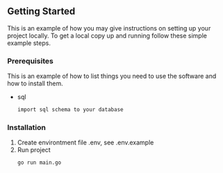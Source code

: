 <!-- GETTING STARTED -->
## Getting Started

This is an example of how you may give instructions on setting up your project locally.
To get a local copy up and running follow these simple example steps.

### Prerequisites

This is an example of how to list things you need to use the software and how to install them.
* sql
  ```sh
  import sql schema to your database
  ```

### Installation

1. Create environtment file .env, see .env.example
2. Run project
   ```sh
   go run main.go
   ```
